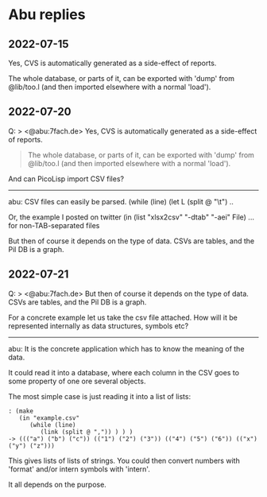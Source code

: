 # Abu replies 

## 2022-07-15

Yes, CVS is automatically generated as a side-effect of reports.

The whole database, or parts of it, can be exported with 'dump' from @lib/too.l (and then imported elsewhere with a normal 'load').

## 2022-07-20

Q: > <@abu:7fach.de> Yes, CVS is automatically generated as a side-effect of reports.
> 
> The whole database, or parts of it, can be exported with 'dump' from @lib/too.l (and then imported elsewhere with a normal 'load').

And can PicoLisp import CSV files? 

----

abu: CSV files can easily be parsed. (while (line) (let L (split @ "\t") ..

Or, the example I posted on twitter (in (list "xlsx2csv" "-dtab" "-aei" File) ... for non-TAB-separated files

But then of course it depends on the type of data. CSVs are tables, and the Pil DB is a graph.

## 2022-07-21

Q: > <@abu:7fach.de> But then of course it depends on the type of data. CSVs are tables, and the Pil DB is a graph.

For a concrete example let us take the csv file attached. How will it be represented internally as data structures, symbols etc?

----

abu: It is the concrete application which has to know the meaning of the data.

It could read it into a database, where each column in the CSV goes to some property of one ore several objects.

The most simple case is just reading it into a list of lists:

```
: (make
   (in "example.csv"
      (while (line)
         (link (split @ ",")) ) ) )
-> ((("a") ("b") ("c")) (("1") ("2") ("3")) (("4") ("5") ("6")) (("x") ("y") ("z")))
```
This gives lists of lists of strings. You could then convert numbers with 'format' and/or intern symbols with 'intern'.

It all depends on the purpose.

